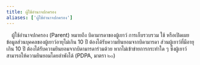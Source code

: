 ```yaml
---
title: ผู้ใช้อำนาจปกครอง
aliases: ['ผู้ใช้อำนาจปกครอง']
---
```


&emsp;ผู้ใช้อำนาจปกครอง (Parent)
หมายถึง บิดามารดาของผู้เยาว์ การเก็บรวบรวม ใช้
หรือเปิดเผยข้อมูลส่วนบุคคลของผู้เยาว์อายุไม่เกิน 10 ปี
ต้องได้รับความยินยอมจากบิดามารดา ส่วนผู้เยาว์ที่มีอายุเกิน 10 ปี
ต้องได้รับความยินยอมจากบิดามารดาร่วมด้วย หากไม่เข้าข่ายการกระทำใด ๆ
ซึ่งผู้เยาว์สามารถให้ความยินยอมโดยลำพังได้ (PDPA, มาตรา ๒๐)